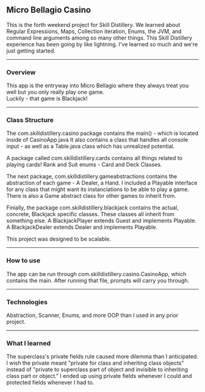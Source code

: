 ## Micro Bellagio Casino

This is the forth weekend project for Skill Distillery.  We learned about Regular Expressions, Maps, Collection iteration, Enums, the JVM, and command line arguments among so many other things.  This Skill Distillery experience has been going by like lightning.  I've learned so much and we're just getting started.

________________________________________________________________________________
### Overview

This app is the entryway into Micro Bellagio where they always treat you well but you only really play one game.  
Luckily - that game is Blackjack!
________________________________________________________________________________
### Class Structure

The com.skilldistillery.casino package contains the main() - which is located inside of CasinoApp.java
It also contains a class that handles all console input - as well as a Table.java class which has unrealized potential. 

A package called com.skilldistillery.cards contains all things related to playing cards! Rank and Suit enums - Card and Deck Classes.

The next package, com.skilldistillery.gameabstractions contains the abstraction of each game - A Dealer, a Hand.  I included a Playable interface for any class that might want its instanciations to be able to play a game.  There is also a Game abstract class for other games to inherit from.

Finially, the package com.skilldistillery.blackjack contains the actual, concrete, Blackjack specific classes.  These classes all inherit from something else. A BlackjackPlayer extends Guest and implements Playable. A BlackjackDealer extends Dealer and implements Playable.

This project was designed to be scalable.
________________________________________________________________________________
### How to use

The app can be run through com.skilldistillery.casino.CasinoApp, which contains the main.  After running that file, prompts will carry you through.
________________________________________________________________________________
### Technologies

Abstraction, Scanner, Enums, and more OOP than I used in any prior project.
________________________________________________________________________________
### What I learned
The superclass's private fields rule caused more dilemma than I anticipated.  I wish the private meant "private for class and inheriting class objects" instead of "private to superclass part of object and invisible to inheriting class part or object."  I ended up using private fields whenever I could and protected fields whenever I had to.
